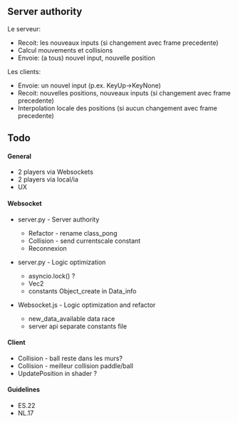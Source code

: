 ## Server authority
Le serveur:
- Recoit: les nouveaux inputs (si changement avec frame precedente)
- Calcul mouvements et collisions
- Envoie: (a tous) nouvel input, nouvelle position
  
Les clients:
- Envoie: un nouvel input (p.ex. KeyUp->KeyNone)
- Recoit: nouvelles positions, nouveaux inputs (si changement avec frame precedente)
- Interpolation locale des positions (si aucun changement avec frame precedente)

## Todo
#### General
* 2 players via Websockets
* 2 players via local/ia
* UX 

#### Websocket
- server.py - Server authority
	- Refactor - rename class_pong
	- Collision - send currentscale constant
	- Reconnexion

- server.py - Logic optimization
	- asyncio.lock() ?
	- Vec2
	- constants Object_create in Data_info

- Websocket.js - Logic optimization and refactor
	- new_data_available data race
	- server api separate constants file

#### Client
- Collision - ball reste dans les murs?
- Collision - meilleur collision paddle/ball
- UpdatePosition in shader ?

#### Guidelines
- ES.22
- NL.17
